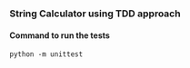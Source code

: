 ### String Calculator using TDD approach

#### Command to run the tests

```
python -m unittest 
```